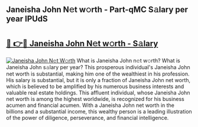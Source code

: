 ## Janeisha John N𝚎t w𝚘rth - Part-qMC S𝚊lary per year lPUdS

# <h2><a href="http://gc25si.nevu.top/?p=Janeisha+John">🔗 👉🔴 Janeisha John N𝚎t w𝚘rth - S𝚊lary</a></h2>

[![Janeisha John N𝚎t W𝚘rth](https://i.imgur.com/Oavwk0R.jpeg)](http://gc25si.nevu.top/?p=Janeisha+John)
What is Janeisha John n𝚎t w𝚘rth? What is Janeisha John s𝚊lary per year?
This prosperous individual's Janeisha John net worth is substantial, making him one of the wealthiest in his profession. His salary is substantial, but it is only a fraction of Janeisha John net worth, which is believed to be amplified by his numerous business interests and valuable real estate holdings. This affluent individual, whose Janeisha John net worth is among the highest worldwide, is recognized for his business acumen and financial acumen. With a Janeisha John net worth in the billions and a substantial income, this wealthy person is a leading illustration of the power of diligence, perseverance, and financial intelligence.
